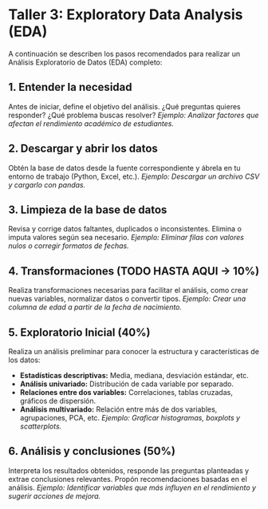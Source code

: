 # Taller 3: Exploratory Data Analysis (EDA)

A continuación se describen los pasos recomendados para realizar un Análisis Exploratorio de Datos (EDA) completo:

## 1. Entender la necesidad
Antes de iniciar, define el objetivo del análisis. ¿Qué preguntas quieres responder? ¿Qué problema buscas resolver?
_Ejemplo: Analizar factores que afectan el rendimiento académico de estudiantes._

## 2. Descargar y abrir los datos
Obtén la base de datos desde la fuente correspondiente y ábrela en tu entorno de trabajo (Python, Excel, etc.).
_Ejemplo: Descargar un archivo CSV y cargarlo con pandas._

## 3. Limpieza de la base de datos
Revisa y corrige datos faltantes, duplicados o inconsistentes. Elimina o imputa valores según sea necesario.
_Ejemplo: Eliminar filas con valores nulos o corregir formatos de fechas._

## 4. Transformaciones (TODO HASTA AQUI -> 10%)
Realiza transformaciones necesarias para facilitar el análisis, como crear nuevas variables, normalizar datos o convertir tipos.
_Ejemplo: Crear una columna de edad a partir de la fecha de nacimiento._

## 5. Exploratorio Inicial (40%)
Realiza un análisis preliminar para conocer la estructura y características de los datos:
- **Estadísticas descriptivas:** Media, mediana, desviación estándar, etc.
- **Análisis univariado:** Distribución de cada variable por separado.
- **Relaciones entre dos variables:** Correlaciones, tablas cruzadas, gráficos de dispersión.
- **Análisis multivariado:** Relación entre más de dos variables, agrupaciones, PCA, etc.
_Ejemplo: Graficar histogramas, boxplots y scatterplots._

## 6. Análisis y conclusiones (50%)
Interpreta los resultados obtenidos, responde las preguntas planteadas y extrae conclusiones relevantes. Propón recomendaciones basadas en el análisis.
_Ejemplo: Identificar variables que más influyen en el rendimiento y sugerir acciones de mejora._